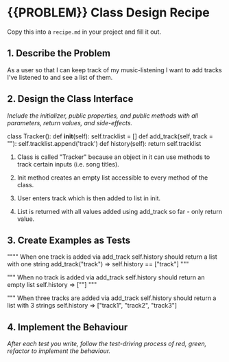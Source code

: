 # {{PROBLEM}} Class Design Recipe

Copy this into a `recipe.md` in your project and fill it out.

## 1. Describe the Problem

As a user
so that I can keep track of my music-listening
I want to add tracks I've listened to and see a list of them.

## 2. Design the Class Interface

_Include the initializer, public properties, and public methods with all parameters, return values, and side-effects._

class Tracker():
    def __init__(self):
        self.tracklist = []
    def add_track(self, track = ""):
        self.tracklist.append('track')
    def history(self):
        return self.tracklist

1. Class is called "Tracker" because an object in it can use methods to track certain inputs (i.e. song titles).

2. Init method creates an empty list accessible to every method of the class.

3. User enters track which is then added to list in init.

4. List is returned with all values added using add_track so far - only return value.

## 3. Create Examples as Tests

""""
When one track is added via add_track 
self.history should return a list with one string
add_track("track") => self.history == ["track"]
"""

"""
When no track is added via add_track
self.history should return an empty list
self.history => [""]
"""

"""
When three tracks are added via add_track
self.history should return a list with 3 strings
self.history => ["track1", "track2", "track3"]

## 4. Implement the Behaviour

_After each test you write, follow the test-driving process of red, green, refactor to implement the behaviour._


